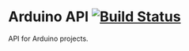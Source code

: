 # Arduino API [![Build Status](https://github.com/wojtowicz/arduino-api/actions/workflows/ci-rake.yml/badge.svg?branch=master)](https://github.com/wojtowicz/arduino-api/actions/workflows/ci-rake.yml)

API for Arduino projects.
